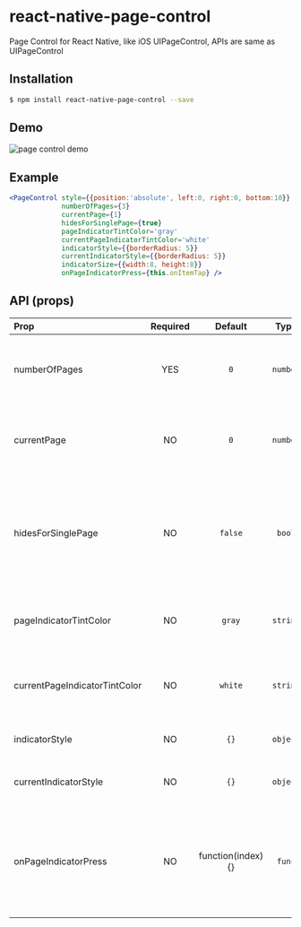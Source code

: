 # react-native-page-control

Page Control for React Native, like iOS UIPageControl, APIs are same as UIPageControl

## Installation

```bash
$ npm install react-native-page-control --save
```

## Demo

![page control demo](http://silentcloud.github.io/upload/pagecontrol.gif)

## Example

```jsx
<PageControl style={{position:'absolute', left:0, right:0, bottom:10}}
             numberOfPages={3}
             currentPage={1}
             hidesForSinglePage={true}
             pageIndicatorTintColor='gray'
             currentPageIndicatorTintColor='white'
             indicatorStyle={{borderRadius: 5}} 
             currentIndicatorStyle={{borderRadius: 5}}
             indicatorSize={{width:8, height:8}}
             onPageIndicatorPress={this.onItemTap} />
```

## API (props)

| Prop | Required | Default  | Type | Description |
| :------------ |:---:|:---------------:| :---------------:| :-----|
| numberOfPages | YES | `0` | `number` | The number of pages the receiver shows (as dots) |
| currentPage | NO | `0` | `number` |The current page, shown by the receiver as a white dot |
| hidesForSinglePage | NO | `false` | `bool` | A Boolean value that controls whether the page control is hidden when there is only one page |
| pageIndicatorTintColor | NO | `gray` | `string` | The tint color to be used for the page indicator. |
| currentPageIndicatorTintColor | NO |`white` | `string`  | The tint color to be used for the current page indicator. |
| indicatorStyle | NO | `{}` | `object` | style for the page indicator |
| currentIndicatorStyle | NO |`{}` | `object`  | style for the current page indicator. |
| onPageIndicatorPress | NO | function(index){} | `func`  | page indicator press hook function. `param: index` current press indicator index|
